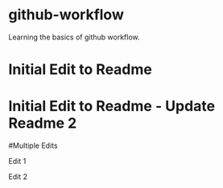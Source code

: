 # github-workflow
Learning the basics of github workflow.

# Initial Edit to Readme

# Initial Edit to Readme - Update Readme 2

#Multiple Edits 

Edit 1 

Edit 2